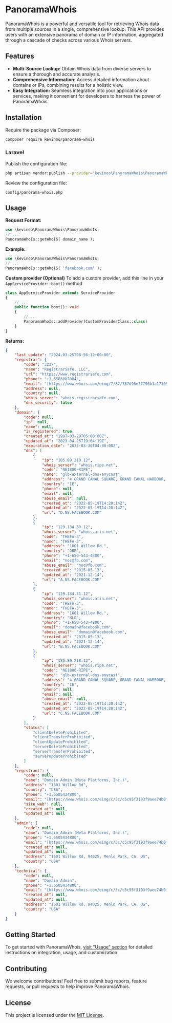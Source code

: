 # PanoramaWhois 
PanoramaWhois is a powerful and versatile tool for retrieving Whois data from multiple sources in a single, comprehensive lookup. This API provides users with an extensive panorama of domain or IP information, aggregated through a cascade of checks across various Whois servers.

## Features
- **Multi-Source Lookup:** Obtain Whois data from diverse servers to ensure a thorough and accurate analysis.
- **Comprehensive Information:** Access detailed information about domains or IPs, combining results for a holistic view.
- **Easy Integration:** Seamless integration into your applications or services, making it convenient for developers to harness the power of PanoramaWhois.

## Installation
Require the package via Composer:
```bash
composer require kevinoo/panorama-whois
```
### Laravel

Publish the configuration file:
```bash
php artisan vendor:publish --provider="kevinoo\PanoramaWhois\PanoramaWhoisServiceProvider.php"
```

Review the configuration file:
```
config/panorama-whois.php
```

## Usage

**Request Format:**
```php
use \kevinoo\PanoramaWhois\PanoramaWhoIs;
// ...
PanoramaWhoIs::getWhoIS( domain_name );
```

**Example:**
```php
use \kevinoo\PanoramaWhois\PanoramaWhoIs;
// ...
PanoramaWhoIs::getWhoIS( 'facebook.com' );
```

**Custom provider (Optional)**
To add a custom provider, add this line in your `AppServiceProvider::boot()` method
```php
class AppServiceProvider extends ServiceProvider
{
    // ...
    public function boot(): void
    {
        // ...
        PanoramaWhoIs::addProvider(CustomProviderClass::class)
    }
}

```

**Returns:**
```json
{
    "last_update": "2024-03-25T08:56:12+00:00",
    "registrar": {
        "code": "3237",
        "name": "RegistrarSafe, LLC",
        "url": "https://www.registrarsafe.com",
        "phone": "+1.6503087004",
        "email": "[https://www.whois.com/eimg/7/87/787d95e27790b1a17309e4c1b1bd81e4f46ae801.png]@registrarsafe.com",
        "address": null,
        "country": null,
        "whois_server": "whois.registrarsafe.com",
        "dns_security": false
    },
    "domain": {
        "code": null,
        "ip": null,
        "name": null,
        "is_registered": true,
        "created_at": "1997-03-29T05:00:00Z",
        "updated_at": "2023-04-26T19:04:19Z",
        "expiration_date": "2032-03-30T04:00:00Z",
        "dns": [
            {
                "ip": "185.89.219.12",
                "whois_server": "whois.ripe.net",
                "code": "NE1880-RIPE",
                "name": "glb-external-dns-anycast",
                "address": "4 GRAND CANAL SQUARE, GRAND CANAL HARBOUR, DUBLIN, IRELAND",
                "country": "IE",
                "phone": null,
                "email": null,
                "abuse_email": null,
                "created_at": "2022-05-19T14:20:14Z",
                "updated_at": "2022-05-19T14:20:14Z",
                "url": "D.NS.FACEBOOK.COM"
            },
            {
                "ip": "129.134.30.12",
                "whois_server": "whois.arin.net",
                "code": "THEFA-3",
                "name": "THEFA-3",
                "address": "1601 Willow Rd.",
                "country": "GBR",
                "phone": "+1-650-543-4800",
                "email": "noc@fb.com",
                "abuse_email": "noc@fb.com",
                "created_at": "2015-05-13",
                "updated_at": "2021-12-14",
                "url": "A.NS.FACEBOOK.COM"
            },
            {
                "ip": "129.134.31.12",
                "whois_server": "whois.arin.net",
                "code": "THEFA-3",
                "name": "THEFA-3",
                "address": "1601 Willow Rd.",
                "country": "NLD",
                "phone": "+1-650-543-4800",
                "email": "domain@facebook.com",
                "abuse_email": "domain@facebook.com",
                "created_at": "2015-05-13",
                "updated_at": "2021-12-14",
                "url": "B.NS.FACEBOOK.COM"
            },
            {
                "ip": "185.89.218.12",
                "whois_server": "whois.ripe.net",
                "code": "NE1880-RIPE",
                "name": "glb-external-dns-anycast",
                "address": "4 GRAND CANAL SQUARE, GRAND CANAL HARBOUR, DUBLIN, IRELAND",
                "country": "IE",
                "phone": null,
                "email": null,
                "abuse_email": null,
                "created_at": "2022-05-19T14:20:14Z",
                "updated_at": "2022-05-19T14:20:14Z",
                "url": "C.NS.FACEBOOK.COM"
            }
        ],
        "status": [
            "clientDeleteProhibited",
            "clientTransferProhibited",
            "clientUpdateProhibited",
            "serverDeleteProhibited",
            "serverTransferProhibited",
            "serverUpdateProhibited"
        ]
    },
    "registrant": {
        "code": null,
        "name": "Domain Admin (Meta Platforms, Inc.)",
        "address": "1601 Willow Rd",
        "country": "USA",
        "phone": "+1.6505434800",
        "email": "[https://www.whois.com/eimg/c/5c/c5c95f3193f9aee74b0ff9802339cc2b024afd2e.png]@fb.com",
        "site_web": null,
        "created_at": null,
        "updated_at": null
    },
    "admin": {
        "code": null,
        "name": "Domain Admin (Meta Platforms, Inc.)",
        "phone": "+1.6505434800",
        "email": "[https://www.whois.com/eimg/c/5c/c5c95f3193f9aee74b0ff9802339cc2b024afd2e.png]@fb.com",
        "created_at": null,
        "updated_at": null,
        "address": "1601 Willow Rd, 94025, Menlo Park, CA, US",
        "country": "USA"
    },
    "technical": {
        "code": null,
        "name": "Domain Admin",
        "phone": "+1.6505434800",
        "email": "[https://www.whois.com/eimg/c/5c/c5c95f3193f9aee74b0ff9802339cc2b024afd2e.png]@fb.com",
        "created_at": null,
        "updated_at": null,
        "address": "1601 Willow Rd, 94025, Menlo Park, CA, US",
        "country": "USA"
    }
}
```

## Getting Started
To get started with PanoramaWhois, [visit "Usage" section](?tab=readme-ov-file#usage) for detailed instructions on integration, usage, and customization.

## Contributing
We welcome contributions! Feel free to submit bug reports, feature requests, or pull requests to help improve PanoramaWhois.

## License
This project is licensed under the [MIT License](LICENSE).
